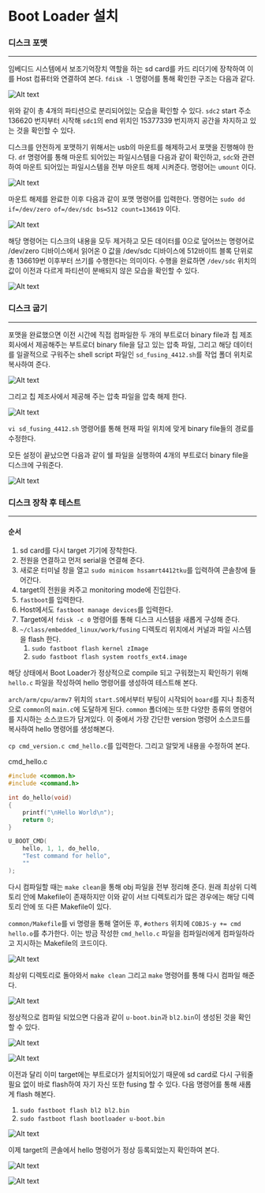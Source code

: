 # Boot Loader 설치

### 디스크 포맷

---

임베디드 시스템에서 보조기억장치 역할을 하는 sd card를 카드 리더기에 장착하여 이를 Host 컴퓨터와 연결하여 본다. `fdisk -l` 명령어를 통해 확인한 구조는 다음과 같다.

![Alt text](<./image/Screenshot from 2024-04-18 09-24-59.png>)

위와 같이 총 4개의 파티션으로 분리되어있는 모습을 확인할 수 있다. `sdc2` start 주소 136620 번지부터 시작해 `sdc1`의 end 위치인 15377339 번지까지 공간을 차지하고 있는 것을 확인할 수 있다.

디스크를 안전하게 포맷하기 위해서는 usb의 마운트를 해제하고서 포맷을 진행해야 한다. `df` 명령어를 통해 마운트 되어있는 파일시스템을 다음과 같이 확인하고, `sdc`와 관련하여 마운트 되어있는 파일시스템을 전부 마운트 해제 시켜준다. 명령어는 `umount` 이다.

![Alt text](<./image/Screenshot from 2024-04-18 09-35-48.png>)

마운트 해제를 완료한 이후 다음과 같이 포맷 명령어를 입력한다. 명령어는 `sudo dd if=/dev/zero of=/dev/sdc bs=512 count=136619`  이다.

![Alt text](<./image/Screenshot from 2024-04-18 09-50-52.png>)

해당 명령어는 디스크의 내용을 모두 제거하고 모든 데이터를 0으로 덮어쓰는 명령어로 /dev/zero 디바이스에서 읽어온 0 값을 /dev/sdc 디바이스에 512바이트 블록 단위로 총 136619번 이후부터 쓰기를 수행한다는 의미이다. 수행을 완료하면 `/dev/sdc` 위치의 값이 이전과 다르게 파티션이 분배되지 않은 모습을 확인할 수 있다.

![Alt text](<./image/Screenshot from 2024-04-18 09-51-50.png>)


### 디스크 굽기

---

포맷을 완료했으면 이전 시간에 직접 컴파일한 두 개의 부트로더 binary file과 칩 제조회사에서 제공해주는 부트로더 binary file을 담고 있는 압축 파일, 그리고 해당 데이터를 일괄적으로 구워주는 shell script 파일인 `sd_fusing_4412.sh`를 작업 폴더 위치로 복사하여 준다.

![Alt text](<./image/Screenshot from 2024-04-18 10-02-37.png>)

그리고 칩 제조사에서 제공해 주는 압축 파일을 압축 해제 한다.

![Alt text](<./image/Screenshot from 2024-04-18 10-03-17.png>)

`vi sd_fusing_4412.sh` 명령어를 통해 현재 파일 위치에 맞게 binary file들의 경로를 수정한다.

모든 설정이 끝났으면 다음과 같이 쉘 파일을 실행하여 4개의 부트로더 binary file을 디스크에 구워준다.

![Alt text](<./image/Screenshot from 2024-04-18 10-15-59.png>)

### 디스크 장착 후 테스트

---

#### 순서

1. sd card를 다시 target 기기에 장착한다.
2. 전원을 연결하고 먼저 serial을 연결해 준다.
3. 새로운 터미널 창을 열고 `sudo minicom hssamrt4412tku`를 입력하여 콘솔창에 들어간다.
4. target의 전원을 켜주고 monitoring mode에 진입한다.
5. `fastboot`를 입력한다.
6. Host에서도 `fastboot manage devices`를 입력한다.
7. Target에서 `fdisk -c 0` 명령어를 통해 디스크 시스템을 새롭게 구성해 준다.
8. `~/class/embedded_linux/work/fusing` 디렉토리 위치에서 커널과 파일 시스템을 flash 한다.
   1. `sudo fastboot flash kernel zImage`
   2. `sudo fastboot flash system rootfs_ext4.image`

해당 상태에서 Boot Loader가 정상적으로 compile 되고 구워졌는지 확인하기 위해 `hello.c` 파일을 작성하여 hello 명령어를 생성하여 테스트해 본다.

`arch/arm/cpu/armv7` 위치의 `start.S`에서부터 부팅이 시작되어 `board`를 지나 최종적으로 `common`의 `main.c`에 도달하게 된다. `common` 폴더에는 또한 다양한 종류의 명령어를 지시하는 소스코드가 담겨있다. 이 중에서 가장 간단한 version 명령어 소스코드를 복사하여 hello 명령어를 생성해본다.

`cp cmd_version.c cmd_hello.c`를 입력한다. 그리고 알맞게 내용을 수정하여 본다.

cmd_hello.c
```C
#include <common.h> 
#include <command.h>

int do_hello(void)
{
    printf("\nHello World\n");
    return 0;
}

U_BOOT_CMD( 
    hello, 1, 1, do_hello,
    "Test command for hello",
    ""
);
```

다시 컴파일할 때는 `make clean`을 통해 obj 파일을 전부 정리해 준다. 원래 최상위 디렉토리 안에 Makefile이 존재하지만 이와 같이 서브 디렉토리가 많은 경우에는 해당 디렉토리 안에 또 다른 Makefile이 있다.

`common/Makefile`를 vi 명령을 통해 열어둔 후, `#others` 위치에 `COBJS-y += cmd hello.o`를 추가한다. 이는 방금 작성한 `cmd_hello.c` 파일을 컴파일러에게 컴파일하라고 지시하는 Makefile의 코드이다.

![Alt text](<./image/Screenshot from 2024-04-18 11-13-26.png>)

최상위 디렉토리로 돌아와서 `make clean` 그리고 `make` 명령어를 통해 다시 컴파일 해준다.

![Alt text](<./image/Screenshot from 2024-04-18 11-14-47.png>)

정상적으로 컴파일 되었으면 다음과 같이 `u-boot.bin`과 `bl2.bin`이 생성된 것을 확인할 수 있다.

![Alt text](<./image/Screenshot from 2024-04-18 11-15-05.png>)

![Alt text](<./image/Screenshot from 2024-04-18 11-15-10.png>)

이전과 달리 이미 target에는 부트로더가 설치되어있기 때문에 sd card로 다시 구워줄 필요 없이 바로 flash하여 자기 자신 또한 fusing 할 수 있다. 다음 명령어를 통해 새롭게 flash 해본다.

1. `sudo fastboot flash bl2 bl2.bin`
2. `sudo fastboot flash bootloader u-boot.bin`

![Alt text](<./image/Screenshot from 2024-04-18 11-26-58.png>)

이제 target의 콘솔에서 hello 명령어가 정상 등록되었는지 확인하여 본다.

![Alt text](<./image/Screenshot from 2024-04-18 11-27-50.png>)

![Alt text](<./image/Screenshot from 2024-04-18 11-28-15.png>)
